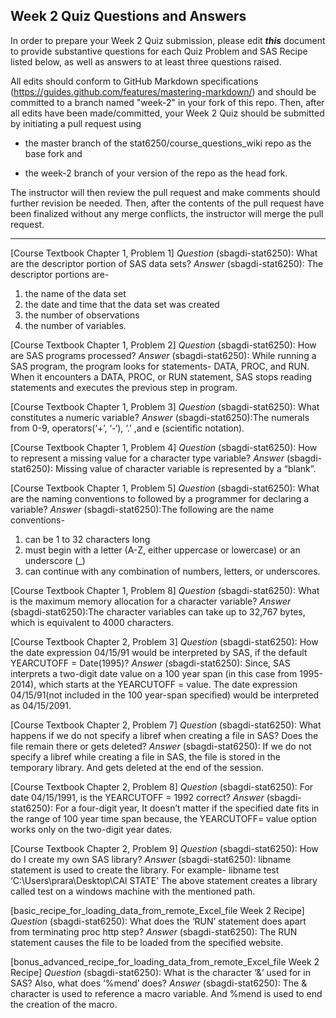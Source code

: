 
## Week 2 Quiz Questions and Answers

In order to prepare your Week 2 Quiz submission, please edit ***this*** document to provide substantive questions for each Quiz Problem and SAS Recipe listed below, as well as answers to at least three questions raised.

All edits should conform to GitHub Markdown specifications (https://guides.github.com/features/mastering-markdown/) and should be committed to a branch named "week-2" in your fork of this repo. Then, after all edits have been made/committed, your Week 2 Quiz should be submitted by initiating a pull request using

- the master branch of the stat6250/course_questions_wiki repo as the base fork and

- the week-2 branch of your version of the repo as the head fork.

The instructor will then review the pull request and make comments should further revision be needed. Then, after the contents of the pull request have been finalized without any merge conflicts, the instructor will merge the pull request.



********************************************************************************



[Course Textbook Chapter 1, Problem 1]
*Question* (sbagdi-stat6250): What are the descriptor portion of SAS data sets? 
*Answer* (sbagdi-stat6250): The descriptor portions are- 
1. the name of the data set
2. the date and time that the data set was created
3. the number of observations
4. the number of variables.

[Course Textbook Chapter 1, Problem 2]
*Question* (sbagdi-stat6250): How are SAS programs processed?
*Answer* (sbagdi-stat6250): While running a SAS program, the program looks for statements- DATA, PROC, and RUN. When it encounters a DATA, PROC, or RUN statement, SAS stops reading statements and executes the previous step in program. 

[Course Textbook Chapter 1, Problem 3]
*Question* (sbagdi-stat6250): What constitutes a numeric variable?
*Answer* (sbagdi-stat6250):The numerals from 0-9, operators(‘+’, ‘-‘), ‘.’ ,and e (scientific notation).

[Course Textbook Chapter 1, Problem 4]
*Question* (sbagdi-stat6250): How to represent a missing value for a character type variable?
*Answer* (sbagdi-stat6250): Missing value of character variable is represented by a “blank”.

[Course Textbook Chapter 1, Problem 5]
*Question* (sbagdi-stat6250): What are the naming conventions to followed by a programmer for declaring a variable?
*Answer* (sbagdi-stat6250):The following are the name conventions-
1.	can be 1 to 32 characters long
2.	must begin with a letter (A-Z, either uppercase or lowercase) or an underscore (_)
3.	can continue with any combination of numbers, letters, or underscores.


[Course Textbook Chapter 1, Problem 8] 
*Question* (sbagdi-stat6250): What is the maximum memory allocation for a character variable?
*Answer* (sbagdi-stat6250):The character variables can take up to 32,767 bytes, which is equivalent to 4000 characters. 

[Course Textbook Chapter 2, Problem 3]
*Question* (sbagdi-stat6250): How the date expression 04/15/91 would be interpreted by SAS, if the default YEARCUTOFF = Date(1995)?
*Answer* (sbagdi-stat6250): Since, SAS interprets a two-digit date value on a 100 year span (in this case from 1995-2014), which starts at the YEARCUTOFF = value. The date expression 04/15/91(not included in the 100 year-span specified) would be interpreted as 04/15/2091.

[Course Textbook Chapter 2, Problem 7]
*Question* (sbagdi-stat6250): What happens if we do not specify a libref when creating a file in SAS? Does the file remain there or gets deleted?
*Answer* (sbagdi-stat6250): If we do not specify a libref while creating a file in SAS, the file is stored in the temporary library. And gets deleted at the end of the session.

[Course Textbook Chapter 2, Problem 8]
*Question* (sbagdi-stat6250): For date 04/15/1991, is the YEARCUTOFF = 1992 correct?
*Answer* (sbagdi-stat6250): For a four-digit year, It doesn’t matter if the specified date fits in the range of 100 year time span because, the YEARCUTOFF= value option works only on the two-digit year dates.

[Course Textbook Chapter 2, Problem 9]
*Question* (sbagdi-stat6250): How do I create my own SAS library?
*Answer* (sbagdi-stat6250): libname statement is used to create the library. For example- 
libname test ‘C:\Users\prara\Desktop\CAl STATE’
The above statement creates a library called test on a windows machine with the mentioned path.

[basic_recipe_for_loading_data_from_remote_Excel_file Week 2 Recipe]
*Question* (sbagdi-stat6250): What does the ‘RUN’ statement does apart from terminating proc http step?
*Answer* (sbagdi-stat6250): The RUN statement causes the file to be loaded from the specified website. 

[bonus_advanced_recipe_for_loading_data_from_remote_Excel_file Week 2 Recipe] 
*Question* (sbagdi-stat6250): What is the character ‘&’ used for in SAS? Also, what does ‘%mend’ does?
*Answer* (sbagdi-stat6250): The & character is used to reference a macro variable. And %mend is used to end the creation of the macro.
